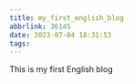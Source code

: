 ```yaml
---
title: my_first_english_blog
abbrlink: 36145
date: 2023-07-04 18:31:53
tags:
---
```


This is my first English blog

